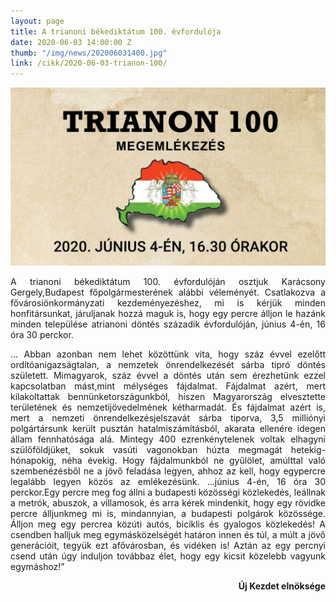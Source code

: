 ```yaml
---
layout: page
title: A trianoni békediktátum 100. évfordulója
date: 2020-06-03 14:00:00 Z
thumb: "/img/news/202006031400.jpg"
link: /cikk/2020-06-03-trianon-100/
---
```

<img src="/img/news/202006031400_temp.jpg" alt="A trianoni békediktátum 100. évfordulója" style="max-width: 100%;">
<p style="text-align: justify">A trianoni b&eacute;kedikt&aacute;tum 100. &eacute;vfordul&oacute;j&aacute;n osztjuk Kar&aacute;csony Gergely,Budapest főpolg&aacute;rmester&eacute;nek al&aacute;bbi v&eacute;lem&eacute;ny&eacute;t. Csatlakozva a főv&aacute;rosi&ouml;nkorm&aacute;nyzati kezdem&eacute;nyez&eacute;shez, mi is k&eacute;rj&uuml;k minden honfit&aacute;rsunkat, j&aacute;ruljanak hozz&aacute; maguk is, hogy egy percre &aacute;lljon le haz&aacute;nk minden telep&uuml;l&eacute;se atrianoni d&ouml;nt&eacute;s sz&aacute;zadik &eacute;vfordul&oacute;j&aacute;n, j&uacute;nius 4-&eacute;n, 16 &oacute;ra 30 perckor.</p><p style="text-align: justify">... Abban azonban nem lehet k&ouml;z&ouml;tt&uuml;nk vita, hogy sz&aacute;z &eacute;vvel ezelőtt ord&iacute;t&oacute;anigazs&aacute;gtalan, a nemzetek &ouml;nrendelkez&eacute;s&eacute;t s&aacute;rba tipr&oacute; d&ouml;nt&eacute;s sz&uuml;letett. Mimagyarok, sz&aacute;z &eacute;vvel a d&ouml;nt&eacute;s ut&aacute;n sem &eacute;rezhet&uuml;nk ezzel kapcsolatban m&aacute;st,mint m&eacute;lys&eacute;ges f&aacute;jdalmat. F&aacute;jdalmat az&eacute;rt, mert kilakoltattak benn&uuml;nketorsz&aacute;gunkb&oacute;l, hiszen Magyarorsz&aacute;g elvesztette ter&uuml;let&eacute;nek &eacute;s nemzetij&ouml;vedelm&eacute;nek k&eacute;tharmad&aacute;t. &Eacute;s f&aacute;jdalmat az&eacute;rt is, mert a nemzeti &ouml;nrendelkez&eacute;sjelszav&aacute;t s&aacute;rba tiporva, 3,5 milli&oacute;nyi polg&aacute;rt&aacute;rsunk ker&uuml;lt puszt&aacute;n hatalmisz&aacute;m&iacute;t&aacute;sb&oacute;l, akarata ellen&eacute;re idegen &aacute;llam fennhat&oacute;s&aacute;ga al&aacute;. Mintegy 400 ezrenk&eacute;nytelenek voltak elhagyni sz&uuml;lőf&ouml;ldj&uuml;ket, sokuk vas&uacute;ti vagonokban h&uacute;zta megmag&aacute;t hetekig-h&oacute;napokig, n&eacute;ha &eacute;vekig. Hogy f&aacute;jdalmunkb&oacute;l ne gyűl&ouml;let, am&uacute;lttal val&oacute; szemben&eacute;z&eacute;sből ne a j&ouml;vő felad&aacute;sa legyen, ahhoz az kell, hogy egypercre legal&aacute;bb legyen k&ouml;z&ouml;s az eml&eacute;kez&eacute;s&uuml;nk. ...j&uacute;nius 4-&eacute;n, 16 &oacute;ra 30 perckor.Egy percre meg fog &aacute;llni a budapesti k&ouml;z&ouml;ss&eacute;gi k&ouml;zleked&eacute;s, le&aacute;llnak a metr&oacute;k, abuszok, a villamosok, &eacute;s arra k&eacute;rek mindenkit, hogy egy r&ouml;vidke percre &aacute;lljunkmeg mi is, mindannyian, a budapesti polg&aacute;rok k&ouml;z&ouml;ss&eacute;ge. &Aacute;lljon meg egy percrea k&ouml;z&uacute;ti aut&oacute;s, biciklis &eacute;s gyalogos k&ouml;zleked&eacute;s! A csendben halljuk meg egym&aacute;sk&ouml;zels&eacute;g&eacute;t hat&aacute;ron innen &eacute;s t&uacute;l, a m&uacute;lt a j&ouml;vő gener&aacute;ci&oacute;it, tegy&uuml;k ezt afőv&aacute;rosban, &eacute;s vid&eacute;ken is! Azt&aacute;n az egy percnyi csend ut&aacute;n &uacute;gy induljon tov&aacute;bbaz &eacute;let, hogy egy kicsit k&ouml;zelebb vagyunk egym&aacute;shoz!&rdquo;</p>
<p style="text-align: right"><strong>Új Kezdet elnöksége</strong></p>
